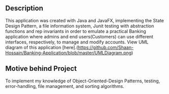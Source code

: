 ## Description
This application was created with Java and JavaFX, implementing the State Design Pattern, a file information system, Junit testing with abstraction functions and rep invariants
in order to emulate a practical Banking application where admins and end users(Customers) can use different interfaces, respectively, to manage and modify accounts. View UML diagram of this application [here].(https://github.com/Shaan-Hossain/Banking-Application/blob/master/UMLDiagram.png)

## Motive behind Project
To implement my knowledge of Object-Oriented-Design Patterns, testing, error-handling, file management, and sorting algorithms. 

